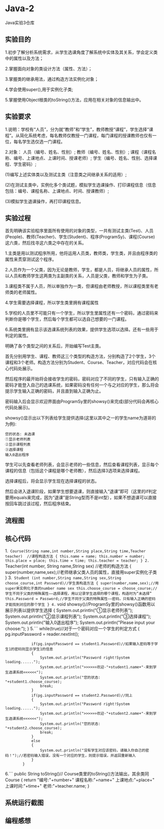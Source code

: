 # Java-2
Java实验3仓库

## 实验目的
  1.初步了解分析系统需求，从学生选课角度了解系统中实体及其关系，学会定义类中的属性以及方法；
  
  2.掌握面向对象的类设计方法（属性、方法）；
  
  3.掌握类的继承用法，通过构造方法实例化对象；
  
  4.学会使用super(),用于实例化子类;
  
  5.掌握使用Object根类的toString()方法，应用在相关对象的信息输出中。
## 实验要求
   1.说明：学校有“人员”，分为就“教师”和“学生”，教师教授“课程”，学生选择“课程”。从简化系统考虑，每名教师仅教授一门课程，每门课程的授课教师也仅有一位，每名学生选仅选一门课程。
   
   2.对象：
         人员（编号、姓名、性别）;
         教师（编号、姓名、性别）;
         课程（课程名称、编号、上课地点、上课时间、授课老师）;
         学生（编号、姓名、性别、选择课程、学生密码）;
         
   (1)编写上述实体类以及测试主类（注意类之间继承关系的适用）;
   
   (2)在测试主类中，实例化多个类试题，模拟学生选课操作、打印课程信息（信息包括：编号、课程名称、上课地点、时间、授课教师）;
   
   (3)模拟学生退课操作，再打印课程信息。
 ## 实验过程
   首先明确该实验程序里面所有使用的对象的类型，一共有测试主类(Test)、人员(People)、教师(Teacher)、学生(Student)、程序(ProgramSy)、课程(Course)这六类，然后找寻这六类之中存在的关系。
   
   1.主类是用以测试程序所用，他将运用人员类，教师类，学生类，并且由程序类的属性来贯穿测试这个程序。
   
   2.人员作为一个父类，因为无论是教师，学生，都是人员，将继承人员的属性，所以人员和教师学生这两类为主副类的关系，人员是父类，教师和学生为子类。
   
   3.课程类不属于人员，所以单独作为一类，但课程由老师教授，所以课程类里有老师类的老师属性。
   
   4.学生需要选择课程，所以学生类里拥有课程属性
   
   5.学校的人员里不可能只有一个学生，所以学生里属性还有一个密码，通过密码来判断你是哪个学生，然后每个学生都可以选自己想要的一门课程。
   
   6.系统类里拥有显示该选课系统列表的效果，提供学生选项以选择。还有一些用于判定的属性。
   
   明确了各个类型之间的关系后，开始编写Test主类。
   
   首先分别用学生、课程、教师这三个类型的构造方法，分别构造了2个学生，3个课程和3个老师。构造方法分别为Student、Course、Teacher，对应代码会在核心代码处展示。
   
   然后程序的最开始将会接收学生的密码，密码对应了不同的学生，只有输入正确的密码才能登入自己的选课系统，如果密码没有任何一个与之对应的学生，那么将会提示学生输入正确的密码，并且直到输入正确为止。
   
   密码输入后会显示欢迎界面由ProgramSy里的showsy()来完成(部分代码会再核心代码处展示)。
   
   showsy()显示出以下列表给学生提供选择(这里以其中之一的学生name为道哥的为例):
   ```
   您的状态: 未选课
   ①显示老师列表
   ②显示课程列表
   ③选择课程
   输入0退出程序
   ```
   学生可以先查看老师列表，会显示老师的一些信息，然后查看课程列表，显示每个课程的信息（包括这个课程是哪个老师教），然后选择3选项来选择课程。
   
   选择课程后，将会显示学生现在选择课程的状态。
   
   然后会进入退课阶段，如果学生想要退课，则直接输入“退课”即可（这里的if判定要用equals来完成，因为“退课”是String型而不是int型），如果不想退课可以直接按回车跳过该过程，然后程序结束。
 ## 流程图
 
 ## 核心代码

1.```
  Course(String name,int number,String place,String time,Teacher teacher)  //课程构造方法
	 {
		 this.name = name;
		 this.number = number;
		 this.place = place;
		 this.time = time;
		 this.teacher = teacher;
  	}
2.```
   Teacher(int number, String name,String sex) //老师的构造方法
	{
		super(number,name,sex);//老师继承父类人员的属性，直接用super实例化子类
	}
3.```
  Student (int number,String name,String sex,String choose_course,int Password)//学生类构造方法
	{
		super(number,name,sex);//用super来实例化子类的number name sex
		this.choose_course = choose_course;//学生不同于父类的特殊属性——选择课程，用以记录学生选择的哪个课程，构造时为“未选择”
		this.Password = Password;//学生不同于父类的特殊属性——密码，只有输入正确的密码才能找到对应的那个学生
	}
4.```
  void showsy()//ProgramSy里的showsy()函数用以展示列表以提供学生选择
	{
		System.out.println("①显示老师列表");
		System.out.println("②显示课程列表");
		System.out.println("③选择课程");
		System.out.println("输入0退出程序");
		System.out.println("Please input your choose:");
	}
 5.```
    while(true)//对于一个密码对应一个学生的判定方式
			{
				pg.inputPassword = reader.nextInt();
				
				if(pg.inputPassword == student1.Password)//如果输入密码等于学生1的密码则显示学生1的信息
				{
					System.out.println("Password right!System loading......");
					System.out.println(">>>>>>欢迎-"+student1.name+"-来到学生选课系统<<<<<<");
					System.out.println("您的状态: "+student1.choose_course);
					break;
				}
				if(pg.inputPassword == student2.Password)//同上
				{
					System.out.println("Password right!System loading......");
					System.out.println(">>>>>>欢迎-"+student2.name+"-来到学生选课系统<<<<<<");
					System.out.println("您的状态: "+student2.choose_course);
					break;
				}
				else
				{
					System.out.println("没有学生对应该密码，请输入你自己的密码！");//若密码输入错误，没有一个对应的学生，则提示错误，并返回重新输入
				}
			}
6.```
  public String toString()// Course类里的toString()方法输出，其余类同Course
	{
		return "编号:"+number+" 课程名称:"+name+" 上课地点:"+place+" 上课时间:"+time+" 老师:"+teacher.name;
	}

## 系统运行截图

## 编程感想
